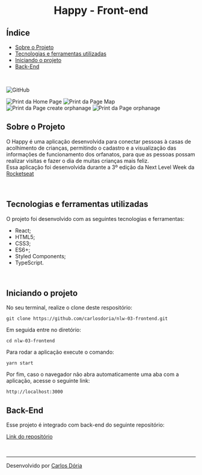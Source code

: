 <h1 align='center'><strong>Happy - Front-end</strong></h1>

## Índice

- [Sobre o Projeto](#sobre-o-projeto)
- [Tecnologias e ferramentas utilizadas](#tecnologias-e-ferramentas-utilizadas)
- [Iniciando o projeto](#iniciando-o-projeto)
- [Back-End](#back-end)

<br>

![GitHub](https://img.shields.io/github/license/Programacao-Orientada-a-Estagiario-POE/hangman-game-backend-v2)
<br>

![Print da Home Page](https://github.com/carlosdoria/nlw-03-frontend/blob/master/src/images/screenShots/HomePage.png)
![Print da Page Map](https://github.com/carlosdoria/nlw-03-frontend/blob/master/src/images/screenShots/Map.png)
![Print da Page create orphanage](https://github.com/carlosdoria/nlw-03-frontend/blob/master/src/images/screenShots/CreateOrphanage.png)
![Print da Page orphanage](https://github.com/carlosdoria/nlw-03-frontend/blob/master/src/images/screenShots/Orphanage.png)

## Sobre o Projeto

O Happy é uma aplicação desenvolvida para conectar pessoas à casas de acolhimento de crianças, permitindo o cadastro e a visualização das informações de funcionamento dos orfanatos, para que as pessoas possam realizar visitas e fazer o dia de muitas crianças mais feliz. <br>
Essa aplicação foi desenvolvida durante a 3º edição da Next Level Week da [Rocketseat](https://app.rocketseat.com.br/)

<br>

<!-- ## Deploy

Link do deploy:
[Deploy](https://pandao.github.io/editor.md/en.html)

<br> -->

## Tecnologias e ferramentas utilizadas

O projeto foi desenvolvido com as seguintes tecnologias e ferramentas:

- React;
- HTML5;
- CSS3;
- ES6+;
- Styled Components;
- TypeScript.

<br>

## Iniciando o projeto

No seu terminal, realize o clone deste respositório:

```
git clone https://github.com/carlosdoria/nlw-03-frontend.git
```

Em seguida entre no diretório:

```
cd nlw-03-frontend
```

Para rodar a aplicação execute o comando:

```
yarn start
```

Por fim,  caso o navegador não abra automaticamente uma aba com a aplicação, acesse o seguinte link:

```
http://localhost:3000
```

<!-- ## Como contribuir

 -->

 ## Back-End

Esse projeto é integrado com back-end do seguinte repositório:

[Link do repositório](https://github.com/carlosdoria/nlw-03-backend)

<br>

---

Desenvolvido por [Carlos Dória](https://github.com/carlosdoria)
